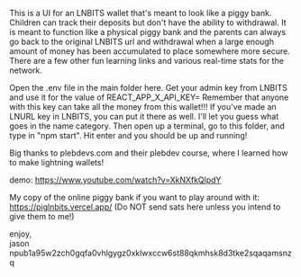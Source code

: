 This is a UI for an LNBITS wallet that's meant to look like a piggy bank. Children can track their deposits but don't have the ability to withdrawal. It is meant to function like a physical piggy bank and the parents can always go back to the original LNBITS url and withdrawal when a large enough amount of money has been accumulated to place somewhere more secure. There are a few other fun learning links and various real-time stats for the network.

Open the .env file in the main folder here. Get your admin key from LNBITS and use it for the value of REACT_APP_X_API_KEY=
Remember that anyone with this key can take all the money from this wallet!!!
If you've made an LNURL key in LNBITS, you can put it there as well. I'll let you guess what goes in the name category. Then open up a terminal, go to this folder, and type in "npm start". Hit enter and you should be up and running!

Big thanks to plebdevs.com and their plebdev course, where I learned how to make lightning wallets!

demo: https://www.youtube.com/watch?v=XkNXfkQlpdY

My copy of the online piggy bank if you want to play around with it: https://piglnbits.vercel.app/
(Do NOT send sats here unless you intend to give them to me!)

enjoy,  
jason  
npub1a95w2zch0gqfa0vhlgygz0xklwxccw6st88qkmhsk8d3tke2sqaqamsnzq